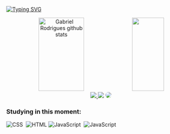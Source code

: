 [![Typing SVG](https://readme-typing-svg.herokuapp.com/?color=6bb290&size=35&center=true&vCenter=true&width=1000&lines=Hi,+My+name+is+Gabriel+Rodrigues;I'm+18+years+old;I'm+graduating+software+engineering)](https://git.io/typing-svg)

<div align="center">  
  <img width="49%" height="195px" src="https://github-readme-stats.vercel.app/api?username=RodriguesGS&theme=vue-dark&show_icons=true&hide_border=true&count_private=true" alt="Gabriel Rodrigues github stats" /> 
  <img width="41%" height="195px"src="https://github-readme-stats.vercel.app/api/top-langs/?username=RodriguesGS&theme=vue-dark&show_icons=true&hide_border=true&layout=compact" />
</div>

<div align="center"> 
<a href="https://www.instagram.com/guesgabriel_/" target="_blank"><img src="https://img.shields.io/badge/-Instagram-%23E4405F?style=for-the-badge&logo=instagram&logoColor=white"</a>
<a href = "mailto:rodriguesgasoares@gmail.com"> <img src="https://img.shields.io/badge/-Gmail-%23333?style=for-the-badge&logo=gmail&logoColor=white" target="_blank"></a>
<a href="https://www.linkedin.com/in/gabriel-rodrigues-137608212/" target="_blank"><img src="https://img.shields.io/badge/-LinkedIn-%230077B5?style=for-the-badge&logo=linkedin&logoColor=white" style="border-radius: 30px" target="_blank"></a> 
</div>

### Studying in this moment:
![CSS](https://img.shields.io/badge/-CSS-0D1117?style=for-the-badge&logo=CSS3&logoColor=1572B6&labelColor=0D1117)&nbsp;
![HTML](https://img.shields.io/badge/HTML5-0D1117?style=for-the-badge&logo=html5&logoColor=E34F26)
![JavaScript](https://img.shields.io/badge/-JavaScript-0D1117?style=for-the-badge&logo=javascript&labelColor=0D1117)&nbsp;
![JavaScript](https://img.shields.io/badge/-React-0D1117?style=for-the-badge&logo=react&labelColor=0D1117)&nbsp;


